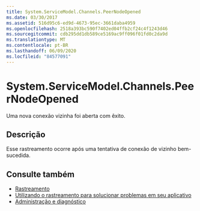 ```yaml
---
title: System.ServiceModel.Channels.PeerNodeOpened
ms.date: 03/30/2017
ms.assetid: 516d95c6-ed9d-4673-95ec-3661daba4959
ms.openlocfilehash: 2518a393bc590f7402ed04ffb2cf24c4f1243d46
ms.sourcegitcommit: cdb295dd1db589ce5169ac9ff096f01fd0c2da9d
ms.translationtype: MT
ms.contentlocale: pt-BR
ms.lasthandoff: 06/09/2020
ms.locfileid: "84577091"
---
```

# <a name="systemservicemodelchannelspeernodeopened"></a>System.ServiceModel.Channels.PeerNodeOpened
Uma nova conexão vizinha foi aberta com êxito.  
  
## <a name="description"></a>Descrição  
 Esse rastreamento ocorre após uma tentativa de conexão de vizinho bem-sucedida.  
  
## <a name="see-also"></a>Consulte também

- [Rastreamento](index.md)
- [Utilizando o rastreamento para solucionar problemas em seu aplicativo](using-tracing-to-troubleshoot-your-application.md)
- [Administração e diagnóstico](../index.md)
